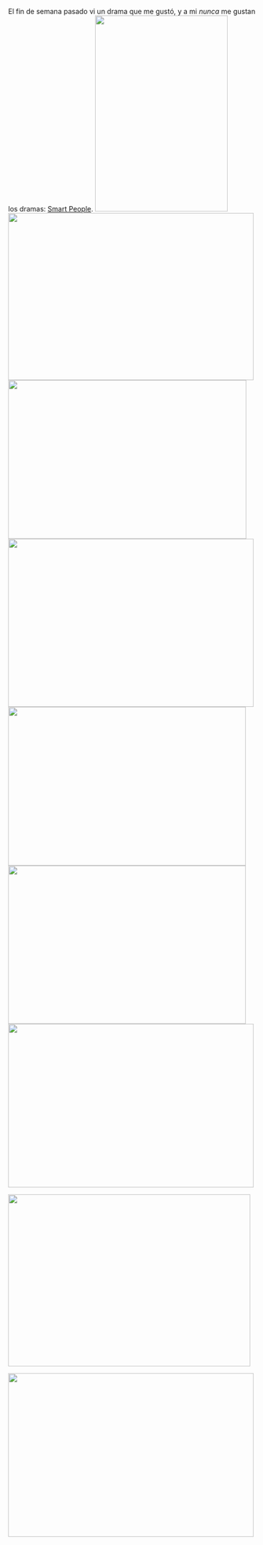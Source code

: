 <html><body><p>El fin de semana pasado vi un drama que me gustó, y a mi <em>nunca</em> me gustan los dramas: <a href="http://www.imdb.com/title/tt0858479/">Smart People</a>.



<img class="aligncenter size-full wp-image-836" title="cover_smartpeople" src="/wp-content/uploads/2008/11/cover_smartpeople.jpg" alt="" width="270" height="399">



<!--more-->



<img class="aligncenter size-full wp-image-837" title="hija_smartpeople" src="/wp-content/uploads/2008/11/hija_smartpeople.jpg" alt="" width="500" height="340">



<img class="aligncenter size-full wp-image-838" title="prof_smartpeople" src="/wp-content/uploads/2008/11/prof_smartpeople.jpg" alt="" width="485" height="323">



<img class="aligncenter size-full wp-image-839" title="smartpeople1" src="/wp-content/uploads/2008/11/smartpeople1.jpg" alt="" width="500" height="342">



<img class="aligncenter size-full wp-image-840" title="smartpeople2" src="/wp-content/uploads/2008/11/smartpeople2.jpg" alt="" width="484" height="323">



<img class="aligncenter size-full wp-image-841" title="smartpeople3" src="/wp-content/uploads/2008/11/smartpeople3.jpg" alt="" width="484" height="322">



<img class="aligncenter size-full wp-image-842" title="smartpeople4" src="/wp-content/uploads/2008/11/smartpeople4.jpg" alt="" width="500" height="333">



<a href="/wp-content/uploads/2008/11/smartpeople5.jpg"><img class="aligncenter size-full wp-image-843" title="smartpeople5" src="/wp-content/uploads/2008/11/smartpeople5.jpg" alt="" width="493" height="350"></a>



<img class="aligncenter size-full wp-image-844" title="tio_smartpeople" src="/wp-content/uploads/2008/11/tio_smartpeople.jpg" alt="" width="500" height="333"></p></body></html>